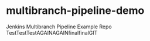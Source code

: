 # multibranch-pipeline-demo
Jenkins Multibranch Pipeline Example Repo TestTestTestAGAINAGAINfinalfinalGIT
